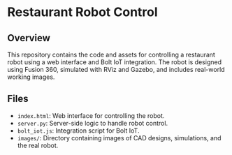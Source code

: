 # Restaurant Robot Control

## Overview

This repository contains the code and assets for controlling a restaurant robot using a web interface and Bolt IoT integration. The robot is designed using Fusion 360, simulated with RViz and Gazebo, and includes real-world working images.

## Files

- `index.html`: Web interface for controlling the robot.
- `server.py`: Server-side logic to handle robot control.
- `bolt_iot.js`: Integration script for Bolt IoT.
- `images/`: Directory containing images of CAD designs, simulations, and the real robot.


